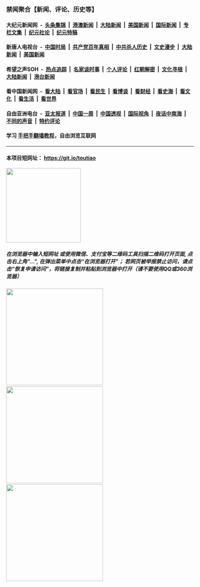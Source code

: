 ### 禁闻聚合【新闻、评论、历史等】

#### 大纪元新闻网 &nbsp;-&nbsp; [头条集锦](indexes/E头条集锦.md?t=02090711) &nbsp;|&nbsp; [港澳新闻](indexes/E港澳新闻.md?t=02090711)  &nbsp;|&nbsp; [大陆新闻](indexes/E大陆新闻.md?t=02090711) &nbsp;|&nbsp; [美国新闻](indexes/E美国新闻.md?t=02090711) &nbsp;|&nbsp; [国际新闻](indexes/E国际新闻.md?t=02090711) &nbsp;|&nbsp; [专栏文集](indexes/E专栏文集.md?t=02090711) &nbsp;|&nbsp; [纪元社论](indexes/E纪元社论.md?t=02090711) &nbsp;|&nbsp; [纪元特稿](indexes/E纪元特稿.md?t=02090711) 

#### 新唐人电视台 &nbsp;-&nbsp; [中国时局](indexes/N中国时局.md?t=02090711) &nbsp;|&nbsp; [共产党百年真相](indexes/N共产党百年真相.md?t=02090711) &nbsp;|&nbsp; [中共杀人历史](indexes/N中共杀人历史.md?t=02090711) &nbsp;|&nbsp; [文史漫步](indexes/N文史漫步.md?t=02090711) &nbsp;|&nbsp; [大陆新闻](indexes/N大陆新闻.md?t=02090711) &nbsp;|&nbsp; [美国新闻](indexes/N美国新闻.md?t=02090711)

#### 希望之声SOH &nbsp;-&nbsp; [热点追踪](indexes/H热点追踪.md?t=02090711) &nbsp;|&nbsp; [名家谈时事](indexes/H名家谈时事.md?t=02090711) &nbsp;|&nbsp; [个人评论](indexes/H个人评论.md?t=02090711)  &nbsp;|&nbsp; [红朝解密](indexes/H红朝解密.md?t=02090711) &nbsp;|&nbsp; [文化寻根](indexes/H文化寻根.md?t=02090711) &nbsp;|&nbsp; [大陆新闻](indexes/H大陆新闻.md?t=02090711) &nbsp;|&nbsp; [港台新闻](indexes/H港台新闻.md?t=02090711)

#### 看中国新闻网 &nbsp;-&nbsp; [看大陆](indexes/S看大陆.md?t=02090711) &nbsp;|&nbsp; [看官场](indexes/S看官场.md?t=02090711) &nbsp;|&nbsp; [看民生](indexes/S看民生.md?t=02090711)  &nbsp;|&nbsp; [看博谈](indexes/S看博谈.md?t=02090711) &nbsp;|&nbsp; [看财经](indexes/S看财经.md?t=02090711) &nbsp;|&nbsp; [看史海](indexes/S看史海.md?t=02090711) &nbsp;|&nbsp; [看文化](indexes/S看文化.md?t=02090711) &nbsp;|&nbsp; [看生活](indexes/S看生活.md?t=02090711) &nbsp;|&nbsp; [看世界](indexes/S看世界.md?t=02090711)

#### 自由亚洲电台 &nbsp;-&nbsp; [亚太报道](indexes/R亚太报道.md?t=02090711) &nbsp;|&nbsp; [中国一周](indexes/R中国一周.md?t=02090711) &nbsp;|&nbsp; [中国透视](indexes/R中国透视.md?t=02090711)  &nbsp;|&nbsp; [国际视角](indexes/R国际视角.md?t=02090711) &nbsp;|&nbsp; [夜话中南海](indexes/R夜话中南海.md?t=02090711) &nbsp;|&nbsp; [不同的声音](indexes/R不同的声音.md?t=02090711) &nbsp;|&nbsp; [特约评论](indexes/R特约评论.md?t=02090711)

#### 学习 [手把手翻墙教程](https://github.com/gfw-breaker/guides/wiki)，自由浏览互联网

----

#### 本项目短网址： https://git.io/toutiao
<img src="https://raw.githubusercontent.com/gfw-breaker/banned-news/master/scripts/img/qr.png" width="200px"/>  

##### 在浏览器中输入短网址 或使用微信、支付宝等二维码工具扫描二维码打开页面, 点击右上角"...", 在弹出菜单中点击“在浏览器打开”； 若网页被举报禁止访问，请点击“恢复申请访问”，将链接复制并粘贴到浏览器中打开（请不要使用QQ或360浏览器）

<img src="https://raw.githubusercontent.com/gfw-breaker/banned-news/master/scripts/img/1.png" width="260px"/> &nbsp; <img src="https://raw.githubusercontent.com/gfw-breaker/banned-news/master/scripts/img/2.png" width="260px"/> &nbsp; <img src="https://raw.githubusercontent.com/gfw-breaker/banned-news/master/scripts/img/3.png" width="260px"/>
